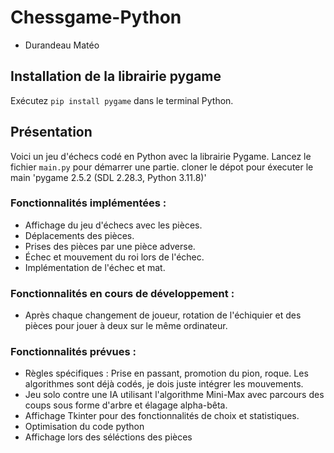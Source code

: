 # Chessgame-Python
- Durandeau Matéo

## Installation de la librairie pygame

Exécutez `pip install pygame` dans le terminal Python.


## Présentation

Voici un jeu d'échecs codé en Python avec la librairie Pygame. Lancez le fichier `main.py` pour démarrer une partie.
cloner le dépot pour éxecuter le main
'pygame 2.5.2 (SDL 2.28.3, Python 3.11.8)'

### Fonctionnalités implémentées : 
- Affichage du jeu d'échecs avec les pièces.
- Déplacements des pièces.
- Prises des pièces par une pièce adverse.
- Échec et mouvement du roi lors de l'échec.
- Implémentation de l'échec et mat.

### Fonctionnalités en cours de développement : 
- Après chaque changement de joueur, rotation de l'échiquier et des pièces pour jouer à deux sur le même ordinateur.

### Fonctionnalités prévues : 
- Règles spécifiques : Prise en passant, promotion du pion, roque. Les algorithmes sont déjà codés, je dois juste intégrer les mouvements.
- Jeu solo contre une IA utilisant l'algorithme Mini-Max avec parcours des coups sous forme d'arbre et élagage alpha-bêta.
- Affichage Tkinter pour des fonctionnalités de choix et statistiques.
- Optimisation du code python
- Affichage lors des séléctions des pièces
  
